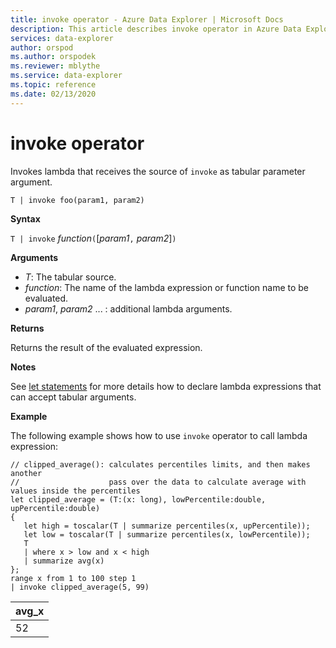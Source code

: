 ```yaml
---
title: invoke operator - Azure Data Explorer | Microsoft Docs
description: This article describes invoke operator in Azure Data Explorer.
services: data-explorer
author: orspod
ms.author: orspodek
ms.reviewer: mblythe
ms.service: data-explorer
ms.topic: reference
ms.date: 02/13/2020
---
```

# invoke operator

Invokes lambda that receives the source of `invoke` as tabular parameter argument.

```kusto
T | invoke foo(param1, param2)
```

**Syntax**

`T | invoke` *function*`(`[*param1*`,` *param2*]`)`

**Arguments**

* *T*: The tabular source.
* *function*: The name of the lambda expression or function name to be evaluated.
* *param1*, *param2* ... : additional lambda arguments.

**Returns**

Returns the result of the evaluated expression.

**Notes**

See [let statements](./letstatement.md) for more details how to declare lambda expressions that can accept tabular arguments.

**Example**

The following example shows how to use `invoke` operator to call lambda expression:

```kusto
// clipped_average(): calculates percentiles limits, and then makes another 
//                    pass over the data to calculate average with values inside the percentiles
let clipped_average = (T:(x: long), lowPercentile:double, upPercentile:double)
{
   let high = toscalar(T | summarize percentiles(x, upPercentile));
   let low = toscalar(T | summarize percentiles(x, lowPercentile));
   T 
   | where x > low and x < high
   | summarize avg(x) 
};
range x from 1 to 100 step 1
| invoke clipped_average(5, 99)
```

|avg_x|
|---|
|52|
